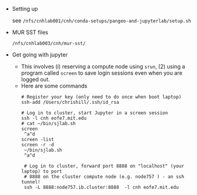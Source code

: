 * Setting up

   see ```/nfs/cnhlab001/cnh/conda-setups/pangeo-and-jupyterlab/setup.sh ```
   
* MUR SST files
   
   ```/nfs/cnhlab003/cnh/mur-sst/```
   
* Get going with jupyter
  
  - This involves (i) reserving a compute node using ```srun```, (2) using a program called ```screen``` to save
    login sessions even when you are logged out.
  - Here are some commands
     ```
     # Register your key (only need to do once when boot laptop)
     ssh-add /Users/chrishill/.ssh/id_rsa
     
     # Log in to cluster, start Jupyter in a screen session
     ssh -l cnh eofe7.mit.edu
     # cat ~/bin/sjlab.sh
     screen
      ^a^d
     screen -list
     screen -r -d
      ~/bin/sjlab.sh
      ^a^d
      
      # Log in to cluster, forward port 8888 on "localhost" (your laptop) to port
      # 8888 on the cluster compute node (e.g. node757 ) - an ssh tunnel! 
      ssh -L 8888:node757.ib.cluster:8888  -l cnh eofe7.mit.edu  
      
      
      
      
     ```
